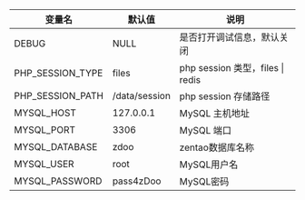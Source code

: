 <!-- 这里写应用的【环境变量信息】 -->
| 变量名           | 默认值        | 说明                             |
| ---------------- | ------------- | -------------------------------- |
| DEBUG            | NULL         | 是否打开调试信息，默认关闭       |
| PHP_SESSION_TYPE | files         | php session 类型，files \| redis |
| PHP_SESSION_PATH | /data/session | php session 存储路径             |
| MYSQL_HOST       | 127.0.0.1     | MySQL 主机地址                   |
| MYSQL_PORT       | 3306          | MySQL 端口                       |
| MYSQL_DATABASE   | zdoo          | zentao数据库名称                 |
| MYSQL_USER       | root          | MySQL用户名                      |
| MYSQL_PASSWORD   | pass4zDoo   | MySQL密码                        |